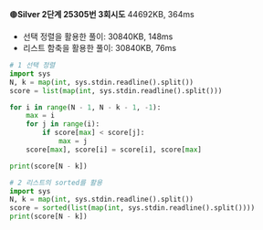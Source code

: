 🟤**Silver 2단계 25305번 3회시도** 44692KB, 364ms

- 선택 정렬을 활용한 풀이:  30840KB, 148ms
- 리스트 함축을 활용한 풀이: 30840KB, 76ms

```python
# 1 선택 정렬
import sys
N, k = map(int, sys.stdin.readline().split())
score = list(map(int, sys.stdin.readline().split()))

for i in range(N - 1, N - k - 1, -1):
    max = i
    for j in range(i):
        if score[max] < score[j]:
            max = j
    score[max], score[i] = score[i], score[max]

print(score[N - k])

# 2 리스트의 sorted를 활용
import sys
N, k = map(int, sys.stdin.readline().split())
score = sorted(list(map(int, sys.stdin.readline().split())))
print(score[N - k])
```

